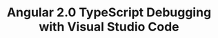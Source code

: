 ---
layout: post
title: Angular 2.0 TypeScript Debugging with Visual Studio Code
tags:
- angular
- typescript
- vscode
---